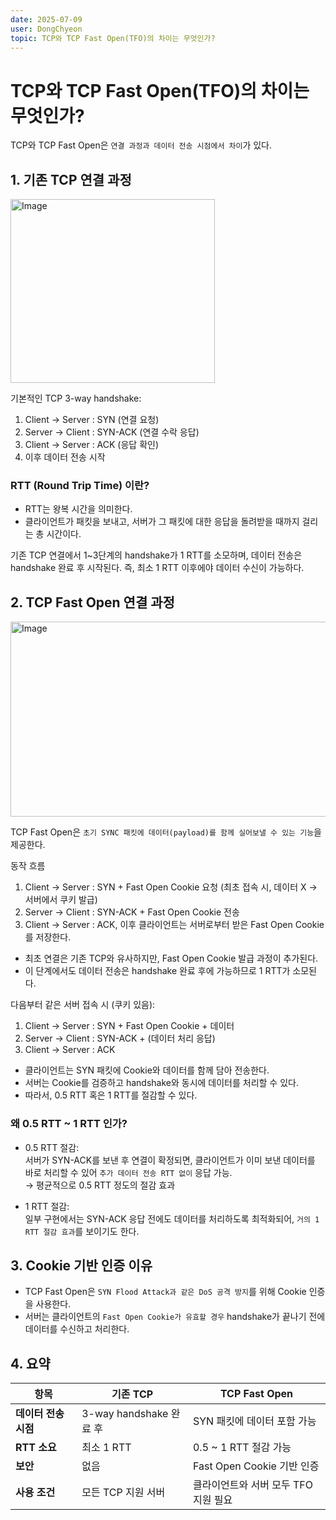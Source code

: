 ```yaml
---
date: 2025-07-09
user: DongChyeon
topic: TCP와 TCP Fast Open(TFO)의 차이는 무엇인가?
---
```


# TCP와 TCP Fast Open(TFO)의 차이는 무엇인가?

TCP와 TCP Fast Open은 `연결 과정과 데이터 전송 시점에서 차이`가 있다.

## 1. 기존 TCP 연결 과정

<img width="327" height="294" alt="Image" src="https://github.com/user-attachments/assets/93fd8f76-5b8c-4dad-988d-3be286230f02" />

기본적인 TCP 3-way handshake:
1. Client -> Server : SYN (연결 요청)
2. Server -> Client : SYN-ACK (연결 수락 응답)
3. Client -> Server : ACK (응답 확인)
4. 이후 데이터 전송 시작

### RTT (Round Trip Time) 이란?

- RTT는 왕복 시간을 의미한다.
- 클라이언트가 패킷을 보내고, 서버가 그 패킷에 대한 응답을 돌려받을 때까지 걸리는 총 시간이다.

기존 TCP 연결에서 1~3단계의 handshake가 1 RTT를 소모하며, 데이터 전송은 handshake 완료 후 시작된다.
즉, 최소 1 RTT 이후에야 데이터 수신이 가능하다.

## 2. TCP Fast Open 연결 과정

<img width="675" height="312" alt="Image" src="https://github.com/user-attachments/assets/1aab1e7c-9d2c-4c1d-9884-6e22ec6ad101" />

TCP Fast Open은 `초기 SYNC 패킷에 데이터(payload)를 함께 실어보낼 수 있는 기능`을 제공한다.

동작 흐름
1. Client -> Server : SYN + Fast Open Cookie 요청 (최초 접속 시, 데이터 X -> 서버에서 쿠키 발급)
2. Server -> Client : SYN-ACK + Fast Open Cookie 전송
3. Client -> Server : ACK, 이후 클라이언트는 서버로부터 받은 Fast Open Cookie를 저장한다.

- 최초 연결은 기존 TCP와 유사하지만, Fast Open Cookie 발급 과정이 추가된다.
- 이 단계에서도 데이터 전송은 handshake 완료 후에 가능하므로 1 RTT가 소모된다.

다음부터 같은 서버 접속 시 (쿠키 있음):
1. Client -> Server : SYN + Fast Open Cookie + 데이터
2. Server -> Client : SYN-ACK + (데이터 처리 응답)
3. Client -> Server : ACK

- 클라이언트는 SYN 패킷에 Cookie와 데이터를 함께 담아 전송한다.
- 서버는 Cookie를 검증하고 handshake와 동시에 데이터를 처리할 수 있다.
- 따라서, 0.5 RTT 혹은 1 RTT를 절감할 수 있다.

### 왜 0.5 RTT ~ 1 RTT 인가?
- 0.5 RTT 절감:  
  서버가 SYN-ACK를 보낸 후 연결이 확정되면, 클라이언트가 이미 보낸 데이터를 바로 처리할 수 있어 `추가 데이터 전송 RTT 없이` 응답 가능.  
  → 평균적으로 0.5 RTT 정도의 절감 효과

- 1 RTT 절감:  
  일부 구현에서는 SYN-ACK 응답 전에도 데이터를 처리하도록 최적화되어, `거의 1 RTT 절감 효과`를 보이기도 한다.

## 3. Cookie 기반 인증 이유
- TCP Fast Open은 `SYN Flood Attack과 같은 DoS 공격 방지`를 위해 Cookie 인증을 사용한다.
- 서버는 클라이언트의 `Fast Open Cookie가 유효할 경우` handshake가 끝나기 전에 데이터를 수신하고 처리한다.

## 4. 요약

| 항목 | 기존 TCP | TCP Fast Open |
|---|---|---|
| **데이터 전송 시점** | 3-way handshake 완료 후 | SYN 패킷에 데이터 포함 가능 |
| **RTT 소요** | 최소 1 RTT | 0.5 ~ 1 RTT 절감 가능 |
| **보안** | 없음 | Fast Open Cookie 기반 인증 |
| **사용 조건** | 모든 TCP 지원 서버 | 클라이언트와 서버 모두 TFO 지원 필요 |
